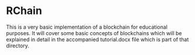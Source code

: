 # RChain
This is a very basic implementation of a blockchain for educational purposes. It will cover some basic concepts
of blockchains which will be explained in detail in the accompanied tutorial.docx file which is part of that directory.
